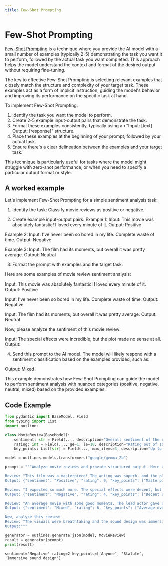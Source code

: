 ```yaml
---
title: Few-Shot Prompting
---
```


# Few-Shot Prompting


[Few-Shot Prompting](https://arxiv.org/abs/2005.14165) is a technique where you provide the AI model with a small number of examples (typically 2-5) demonstrating the task you want it to perform, followed by the actual task you want completed. This approach helps the model understand the context and format of the desired output without requiring fine-tuning.

The key to effective Few-Shot Prompting is selecting relevant examples that closely match the structure and complexity of your target task. These examples act as a form of implicit instruction, guiding the model's behavior and improving its performance on the specific task at hand.

To implement Few-Shot Prompting:
1. Identify the task you want the model to perform.
2. Create 2-5 example input-output pairs that demonstrate the task.
3. Format these examples consistently, typically using an "Input: [text] Output: [response]" structure.
4. Place these examples at the beginning of your prompt, followed by your actual task.
5. Ensure there's a clear delineation between the examples and your target task.

This technique is particularly useful for tasks where the model might struggle with zero-shot performance, or when you need to specify a particular output format or style.


## A worked example

Let's implement Few-Shot Prompting for a simple sentiment analysis task:

1. Identify the task: Classify movie reviews as positive or negative.

2. Create example input-output pairs:
Example 1:
Input: This movie was absolutely fantastic! I loved every minute of it.
Output: Positive

Example 2:
Input: I've never been so bored in my life. Complete waste of time.
Output: Negative

Example 3:
Input: The film had its moments, but overall it was pretty average.
Output: Neutral

3. Format the prompt with examples and the target task:

Here are some examples of movie review sentiment analysis:

Input: This movie was absolutely fantastic! I loved every minute of it.
Output: Positive

Input: I've never been so bored in my life. Complete waste of time.
Output: Negative

Input: The film had its moments, but overall it was pretty average.
Output: Neutral

Now, please analyze the sentiment of this movie review:

Input: The special effects were incredible, but the plot made no sense at all.
Output:

4. Send this prompt to the AI model. The model will likely respond with a sentiment classification based on the examples provided, such as:

Output: Mixed

This example demonstrates how Few-Shot Prompting can guide the model to perform sentiment analysis with nuanced categories (positive, negative, neutral, mixed) based on the provided examples.

## Code Example






```python
from pydantic import BaseModel, Field
from typing import List
import outlines

class MovieReview(BaseModel):
    sentiment: str = Field(..., description="Overall sentiment of the review (Positive, Negative, or Mixed)")
    rating: int = Field(..., ge=1, le=10, description="Rating out of 10")
    key_points: List[str] = Field(..., max_items=3, description="Up to 3 key points from the review")

model = outlines.models.transformers("google/gemma-2b")

prompt = """Analyze movie reviews and provide structured output. Here are some examples:

Review: "This film was a masterpiece! The acting was superb, and the plot kept me on the edge of my seat. However, the pacing was a bit slow at times."
Output: {"sentiment": "Positive", "rating": 9, "key_points": ["Masterpiece", "Superb acting", "Slow pacing"]}

Review: "I expected so much more. The special effects were decent, but the story was confusing and the characters were poorly developed."
Output: {"sentiment": "Negative", "rating": 4, "key_points": ["Decent special effects", "Confusing story", "Poor character development"]}

Review: "An average movie with some good moments. The lead actor gave a strong performance, but the plot was predictable."
Output: {"sentiment": "Mixed", "rating": 6, "key_points": ["Average overall", "Strong lead performance", "Predictable plot"]}

Now, analyze this review:
Review: "The visuals were breathtaking and the sound design was immersive. Unfortunately, the dialogue felt forced and unnatural, which took me out of the experience."
Output:"""

generator = outlines.generate.json(model, MovieReview)
result = generator(prompt)
print(result)
```

    sentiment='Negative' rating=2 key_points=['Anyone', 'Statute', 'Immersive sound design']
